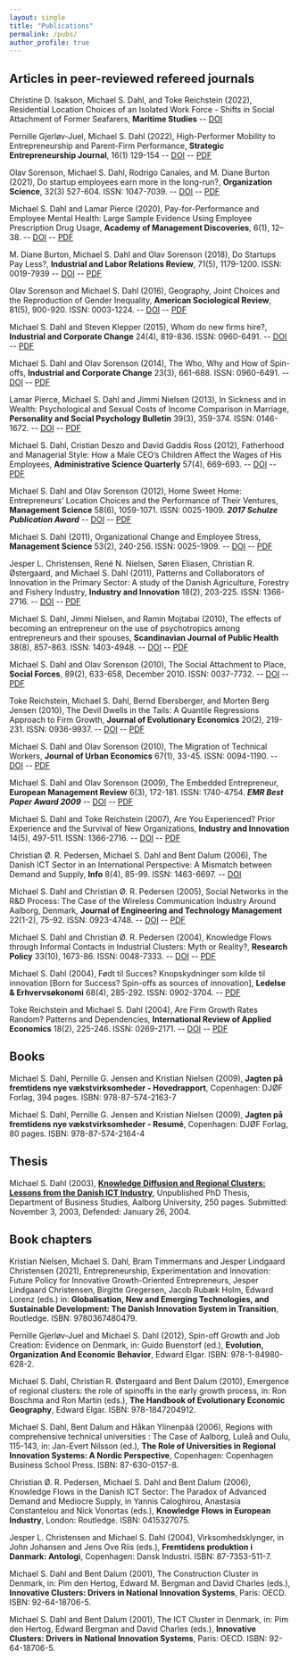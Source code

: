 ```yaml
---
layout: single
title: "Publications"
permalink: /pubs/
author_profile: true
---
```


## Articles in peer-reviewed refereed journals


Christine D. Isakson, Michael S. Dahl, and Toke Reichstein (2022), Residential Location Choices of an Isolated Work Force - Shifts in Social Attachment of Former Seafarers, **Maritime Studies** -- [DOI](https://doi.org/10.1007/s40152-022-00275-0)

Pernille Gjerløv-Juel, Michael S. Dahl (2022), High-Performer Mobility to Entrepreneurship and Parent-Firm Performance, **Strategic Entrepreneurship Journal**, 16(1) 129-154 -- [DOI](https://doi.org/10.1002/sej.1403) -- [PDF](https://onlinelibrary.wiley.com/doi/epdf/10.1002/sej.1403)

Olav Sorenson, Michael S. Dahl, Rodrigo Canales, and M. Diane Burton (2021), Do startup employees earn more in the long-run?, **Organization Science**, 32(3) 527-604. ISSN: 1047-7039. -- [DOI](https://doi.org/10.1287/orsc.2020.1371) -- [PDF](https://pubsonline.informs.org/doi/pdf/10.1287/orsc.2020.1371)

Michael S. Dahl and Lamar Pierce (2020), Pay-for-Performance and Employee Mental Health: Large Sample Evidence Using Employee Prescription Drug Usage, **Academy of Management Discoveries**, 6(1), 12–38. -- [DOI](https://doi.org/10.5465/amd.2018.0007) -- [PDF](https://pure.au.dk/portal/files/145808369/AMD_2018_0007.final.pdf)

M. Diane Burton, Michael S. Dahl and Olav Sorenson (2018), Do Startups Pay Less?, **Industrial and Labor Relations Review**, 71(5), 1179-1200. ISSN: 0019-7939 -- [DOI](https://doi.org/10.1177/0019793917747240) -- [PDF](https://michaeldahl.github.io/files/pubs/Burton-etal-2018-ILRR.pdf)

Olav Sorenson and Michael S. Dahl (2016), Geography, Joint Choices and the Reproduction of Gender Inequality, **American Sociological Review**, 81(5), 900-920. ISSN: 0003-1224. -- [DOI](https://dx.doi.org/10.1177/0003122416656360) -- [PDF](https://michaeldahl.github.io/files/pubs/Sorenson-Dahl-2016-ASR.pdf)

Michael S. Dahl and Steven Klepper (2015), Whom do new firms hire?, **Industrial and Corporate Change** 24(4), 819-836. ISSN: 0960-6491. -- [DOI](https://doi.org/10.1093/icc/dtv026) -- [PDF](https://michaeldahl.github.io/files/pubs/Dahl-Klepper-2015-ICC.pdf)
    
Michael S. Dahl and Olav Sorenson (2014), The Who, Why and How of Spin-offs, **Industrial and Corporate Change** 23(3), 661-688. ISSN: 0960-6491. -- [DOI](https://dx.doi.org/10.1093/icc/dtt032) -- [PDF](https://michaeldahl.github.io/files/pubs/Dahl-Sorenson-2014-ICC.pdf)

Lamar Pierce, Michael S. Dahl and Jimmi Nielsen (2013), In Sickness and in Wealth: Psychological and Sexual Costs of Income Comparison in Marriage, **Personality and Social Psychology Bulletin** 39(3), 359-374. ISSN: 0146-1672. -- [DOI](https://dx.doi.org/10.1177/0146167212475321) -- [PDF](https://michaeldahl.github.io/files/pubs/Pierce-Dahl-Nielsen-2013-PSPB.pdf)

Michael S. Dahl, Cristian Deszo and David Gaddis Ross (2012), Fatherhood and Managerial Style: How a Male CEO’s Children Affect the Wages of His Employees, **Administrative Science Quarterly** 57(4), 669-693. -- [DOI](https://dx.doi.org/10.1177/0001839212466521) -- [PDF](https://michaeldahl.github.io/files/pubs/Dahl-Dezso-Ross-2012-ASQ.pdf)

Michael S. Dahl and Olav Sorenson (2012), Home Sweet Home: Entrepreneurs’ Location Choices and the Performance of Their Ventures, **Management Science** 58(6), 1059-1071. ISSN: 0025-1909. _**2017 Schulze Publication Award**_  -- [DOI](https://doi.org/10.1287/mnsc.1110.1476) -- [PDF](https://michaeldahl.github.io/files/pubs/Dahl-Sorenson-2012-ManSci.pdf)

Michael S. Dahl (2011), Organizational Change and Employee Stress, **Management Science** 53(2), 240-256. ISSN: 0025-1909. -- [DOI](https://doi.org/10.1287/mnsc.1100.1273) -- [PDF](https://michaeldahl.github.io/files/pubs/Dahl-2011-ManSci.pdf)

Jesper L. Christensen, René N. Nielsen, Søren Eliasen, Christian R. Østergaard, and Michael S. Dahl (2011), Patterns and Collaborators of Innovation in the Primary Sector: A study of the Danish Agriculture, Forestry and Fishery Industry, **Industry and Innovation** 18(2), 203-225. ISSN: 1366-2716. -- [DOI](https://doi.org/10.1080/13662716.2011.541105) -- [PDF](https://michaeldahl.github.io/files/pubs/Christensen-etal-2011-IandI.pdf)

Michael S. Dahl, Jimmi Nielsen, and Ramin Mojtabai (2010), The effects of becoming an entrepreneur on the use of psychotropics among entrepreneurs and their spouses, **Scandinavian Journal of Public Health** 38(8), 857-863. ISSN: 1403-4948. -- [DOI](https://doi.org/10.1177/1403494810375490) -- [PDF](https://michaeldahl.github.io/files/pubs/Dahl-EtAl-2010-SJPH.pdf)

Michael S. Dahl and Olav Sorenson (2010), The Social Attachment to Place, **Social Forces**, 89(2), 633-658, December 2010. ISSN: 0037-7732. -- [DOI](https://doi.org/10.1353/sof.2010.0078) -- [PDF](https://michaeldahl.github.io/files/pubs/Dahl-Sorenson-2010-SF.pdf)

Toke Reichstein, Michael S. Dahl, Bernd Ebersberger, and Morten Berg Jensen (2010), The Devil Dwells in the Tails: A Quantile Regressions Approach to Firm Growth, **Journal of Evolutionary Economics** 20(2), 219-231. ISSN: 0936-9937. -- [DOI](https://doi.org/10.1007/s00191-009-0152-x) -- [PDF](https://michaeldahl.github.io/files/pubs/Reichstein-EtAl-2009-JEE.pdf)

Michael S. Dahl and Olav Sorenson (2010), The Migration of Technical Workers, **Journal of Urban Economics** 67(1), 33-45. ISSN: 0094-1190. -- [DOI](https://doi.org/10.1016/j.jue.2009.09.009) -- [PDF](https://michaeldahl.github.io/files/pubs/Dahl-Sorenson-2010-JUE.pdf)

Michael S. Dahl and Olav Sorenson (2009), The Embedded Entrepreneur, **European Management Review** 6(3), 172-181. ISSN: 1740-4754. _**EMR Best Paper Award 2009**_ -- [DOI](https://doi.org/10.1057/emr.2009.14) -- [PDF](https://michaeldahl.github.io/files/pubs/Dahl-Sorenson-2009-EMR.pdf)

Michael S. Dahl and Toke Reichstein (2007), Are You Experienced? Prior Experience and the Survival of New Organizations, **Industry and Innovation** 14(5), 497-511. ISSN: 1366-2716. -- [DOI](https://doi.org/10.1080/13662710701711414) -- [PDF](http://files.msdahl.com/Publications/Dahl-Reichstein-2007-I&I.pdf)

Christian Ø. R. Pedersen, Michael S. Dahl and Bent Dalum (2006), The Danish ICT Sector in an International Perspective: A Mismatch between Demand and Supply, **Info** 8(4), 85-99. ISSN: 1463-6697. -- [DOI](https://doi.org/10.1108/14636690610676568)

Michael S. Dahl and Christian Ø. R. Pedersen (2005), Social Networks in the R&D Process: The Case of the Wireless Communication Industry Around Aalborg, Denmark, **Journal of Engineering and Technology Management** 22(1-2), 75-92. ISSN: 0923-4748. -- [DOI](https://doi.org/10.1016/j.jengtecman.2004.11.001) -- [PDF](https://michaeldahl.github.io/files/pubs/Dahl-Pedersen-2005-JETM.pdf)

Michael S. Dahl and Christian Ø. R. Pedersen (2004), Knowledge Flows through Informal Contacts in Industrial Clusters: Myth or Reality?, **Research Policy** 33(10), 1673-86. ISSN: 0048-7333. -- [DOI](https://doi.org/10.1016/j.respol.2004.10.004) -- [PDF](https://michaeldahl.github.io/files/pubs//Dahl-Pedersen-2004-RP.pdf)

Michael S. Dahl (2004), Født til Succes? Knopskydninger som kilde til innovation [Born for Success? Spin-offs as sources of innovation], **Ledelse & Erhvervsøkonomi** 68(4), 285-292. ISSN: 0902-3704. -- [PDF](https://michaeldahl.github.io/files/pubs/Dahl-2004-L-E.pdf)
    
Toke Reichstein and Michael S. Dahl (2004), Are Firm Growth Rates Random? Patterns and Dependencies, **International Review of Applied Economics** 18(2), 225-246. ISSN: 0269-2171. -- [DOI](https://doi.org/10.1080/0269217042000186705) -- [PDF](https://michaeldahl.github.io/files/pubs/Reichstein-Dahl-2004-IRAE.pdf)
    

## Books

Michael S. Dahl, Pernille G. Jensen and Kristian Nielsen (2009), **Jagten på fremtidens nye vækstvirksomheder - Hovedrapport**, Copenhagen: DJØF Forlag, 394 pages. ISBN: 978-87-574-2163-7

Michael S. Dahl, Pernille G. Jensen and Kristian Nielsen (2009), **Jagten på fremtidens nye vækstvirksomheder - Resumé**, Copenhagen: DJØF Forlag, 80 pages. ISBN: 978-87-574-2164-4


## Thesis

Michael S. Dahl (2003), **[Knowledge Diffusion and Regional Clusters: Lessons from the Danish ICT Industry](../thesis/)**, Unpublished PhD Thesis, Department of Business Studies, Aalborg University, 250 pages. Submitted: November 3, 2003, Defended: January 26, 2004.


## Book chapters

Kristian Nielsen, Michael S. Dahl, Bram Timmermans and Jesper Lindgaard Christensen (2021), Entrepreneurship, Experimentation and Innovation: Future Policy for Innovative Growth-Oriented Entrepreneurs, Jesper Lindgaard Christensen, Birgitte Gregersen, Jacob Rubæk Holm, Edward Lorenz (eds.) in: **Globalisation, New and Emerging Technologies, and Sustainable Development: The Danish Innovation System in Transition**, Routledge. ISBN: 9780367480479.

Pernille Gjerløv-Juel and Michael S. Dahl (2012), Spin-off Growth and Job Creation: Evidence on Denmark, in: Guido Buenstorf (ed.), **Evolution, Organization And Economic Behavior**, Edward Elgar. ISBN: 978-1-84980-628-2.

Michael S. Dahl, Christian R. Østergaard and Bent Dalum (2010), Emergence of regional clusters: the role of spinoffs in the early growth process, in: Ron Boschma and Ron Martin (eds.), **The Handbook of Evolutionary Economic Geography**, Edward Elgar. ISBN: 978-1847204912.

Michael S. Dahl, Bent Dalum and Håkan Ylinenpää (2006), Regions with comprehensive technical universities : The Case of Aalborg, Luleå and Oulu, 115-143, in: Jan-Evert Nilsson (ed.), **The Role of Universities in Regional Innovation Systems: A Nordic Perspective**, Copenhagen: Copenhagen Business School Press. ISBN: 87-630-0157-8.

Christian Ø. R. Pedersen, Michael S. Dahl and Bent Dalum (2006), Knowledge Flows in the Danish ICT Sector: The Paradox of Advanced Demand and Mediocre Supply, in Yannis Caloghirou, Anastasia Constantelou and Nick Vonortas (eds.), **Knowledge Flows in European Industry**, London: Routledge. ISBN: 0415327075.

Jesper L. Christensen and Michael S. Dahl (2004), Virksomhedsklynger, in John Johansen and Jens Ove Riis (eds.), **Fremtidens produktion i Danmark: Antologi**, Copenhagen: Dansk Industri. ISBN: 87-7353-511-7.

Michael S. Dahl and Bent Dalum (2001), The Construction Cluster in Denmark, in: Pim den Hertog, Edward M. Bergman and David Charles (eds.), **Innovative Clusters: Drivers in National Innovation Systems**, Paris: OECD. ISBN: 92-64-18706-5.

Michael S. Dahl and Bent Dalum (2001), The ICT Cluster in Denmark, in: Pim den Hertog, Edward Bergman and David Charles (eds.), **Innovative Clusters: Drivers in National Innovation Systems**, Paris: OECD. ISBN: 92-64-18706-5.
